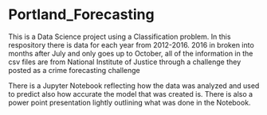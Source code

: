 # Portland_Forecasting
This is a Data Science project using a Classification problem.
In this respository there is data for each year from 2012-2016.
2016 in broken into months after July and only goes up to October,
all of the information in the csv files are from National Institute of Justice through a challenge they posted as a crime forecasting challenge

There is a Jupyter Notebook reflecting how the data was analyzed and used to predict also how accurate the model that was created is.
There is also a power point presentation lightly outlining what was done in the Notebook. 

